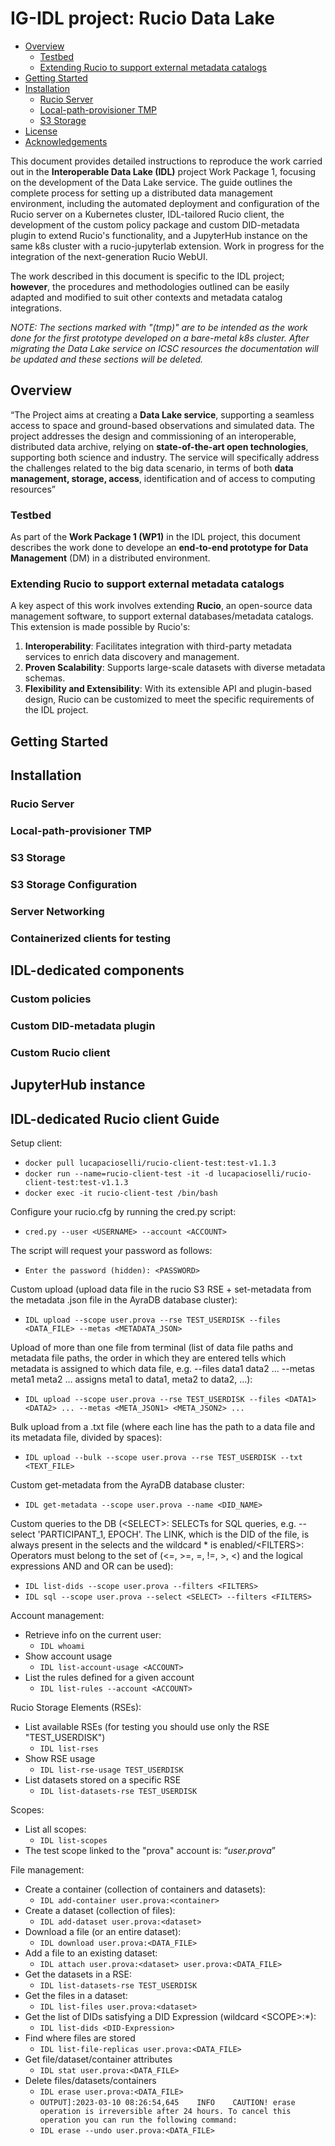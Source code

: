 # IG-IDL project: Rucio Data Lake

- [Overview](#overview)
  - [Testbed](#testbed)
  - [Extending Rucio to support external metadata catalogs](#extending-rucio-to-support-external–metadata-catalogs)
- [Getting Started](#getting-started)
- [Installation](#installation)
  - [Rucio Server](#rucio-server)
  - [Local-path-provisioner TMP](#local-path-provisioner-TMP)
  - [S3 Storage](#S3-Storage)
- [License](#license)
- [Acknowledgements](#acknowledgements)

This document provides detailed instructions to reproduce the work carried out in the **Interoperable Data Lake (IDL)** project Work Package 1, focusing on the development of the Data Lake service. The guide outlines the complete process for setting up a distributed data management environment, including the automated deployment and configuration of the Rucio server on a Kubernetes cluster, IDL-tailored Rucio client, the development of the custom policy package and custom DID-metadata plugin to extend Rucio's functionality, and a JupyterHub instance on the same k8s cluster with a rucio-jupyterlab extension. Work in progress for the integration of the next-generation Rucio WebUI.

The work described in this document is specific to the IDL project; **however**, the procedures and methodologies outlined can be easily adapted and modified to suit other contexts and metadata catalog integrations.

_NOTE: The sections marked with "(tmp)" are to be intended as the work done for the first prototype developed on a bare-metal k8s cluster. After migrating the Data Lake service on ICSC resources the documentation will be updated and these sections will be deleted._

## Overview

“The Project aims at creating a **Data Lake service**, supporting a seamless access to space and ground-based observations and simulated data. The project addresses the design and commissioning of an interoperable, distributed data archive, relying on **state-of-the-art open technologies**, supporting both science and industry. The service will specifically address the challenges related to the big data scenario, in terms of both **data management, storage, access**, identification and of access to computing resources”

### Testbed

As part of the **Work Package 1 (WP1)** in the IDL project, this document describes the work done to develope an **end-to-end prototype for Data Management** (DM) in a distributed environment. 

### Extending Rucio to support external metadata catalogs

A key aspect of this work involves extending **Rucio**, an open-source data management software, to support external databases/metadata catalogs. This extension is made possible by Rucio's:

1. **Interoperability**: Facilitates integration with third-party metadata services to enrich data discovery and management.
2. **Proven Scalability**: Supports large-scale datasets with diverse metadata schemas.
3. **Flexibility and Extensibility**: With its extensible API and plugin-based design, Rucio can be customized to meet the specific requirements of the IDL project.

## Getting Started

## Installation

### Rucio Server

### Local-path-provisioner TMP

### S3 Storage

### S3 Storage Configuration

### Server Networking

### Containerized clients for testing

## IDL-dedicated components

### Custom policies

### Custom DID-metadata plugin

### Custom Rucio client

## JupyterHub instance

## IDL-dedicated Rucio client Guide

Setup client:

* `docker pull lucapacioselli/rucio-client-test:test-v1.1.3`  
* `docker run --name=rucio-client-test -it -d lucapacioselli/rucio-client-test:test-v1.1.3`  
* `docker exec -it rucio-client-test /bin/bash`

Configure your rucio.cfg by running the cred.py script:

* `cred.py --user <USERNAME> --account <ACCOUNT>`

The script will request your password as follows:

* `Enter the password (hidden): <PASSWORD>`

Custom upload (upload data file in the rucio S3 RSE \+ set-metadata from the metadata .json file in the AyraDB database cluster):

* `IDL upload --scope user.prova --rse TEST_USERDISK --files <DATA_FILE> --metas <METADATA_JSON>`

Upload of more than one file from terminal (list of data file paths and metadata file paths, the order in which they are entered tells which metadata is assigned to which data file, e.g. \--files data1 data2 … \--metas meta1 meta2 … assigns meta1 to data1, meta2 to data2, …):

* `IDL upload --scope user.prova --rse TEST_USERDISK --files <DATA1> <DATA2> ... --metas <META_JSON1> <META_JSON2> ...`


Bulk upload from a .txt file (where each line has the path to a data file and its metadata file, divided by spaces):

* `IDL upload --bulk --scope user.prova --rse TEST_USERDISK --txt <TEXT_FILE>` 


Custom get-metadata from the AyraDB database cluster:

* `IDL get-metadata --scope user.prova --name <DID_NAME>`

Custom queries to the DB (\<SELECT\>: SELECTs for SQL queries, e.g. \--select 'PARTICIPANT\_1, EPOCH'. The LINK, which is the DID of the file, is always present in the selects and the wildcard \* is enabled/\<FILTERS\>: Operators must belong to the set of (\<=, \>=, \=, \!=, \>, \<) and the logical expressions AND and OR can be used):

* `IDL list-dids --scope user.prova --filters <FILTERS>`  
* `IDL sql --scope user.prova --select <SELECT> --filters <FILTERS>`

Account management:

* Retrieve info on the current user:  
  * `IDL whoami`  
* Show account usage  
  * `IDL list-account-usage <ACCOUNT>`  
* List the rules defined for a given account  
  * `IDL list-rules --account <ACCOUNT>`

Rucio Storage Elements (RSEs):

* List available RSEs (for testing you should use only the RSE "TEST\_USERDISK")  
  * `IDL list-rses`  
* Show RSE usage  
  * `IDL list-rse-usage TEST_USERDISK`  
* List datasets stored on a specific RSE  
  * `IDL list-datasets-rse TEST_USERDISK`

Scopes:

* List all scopes:  
  * `IDL list-scopes`  
* The test scope linked to the "prova" account is: “*user.prova*”

File management:

* Create a container (collection of containers and datasets):  
  * `IDL add-container user.prova:<container>`  
* Create a dataset (collection of files):  
  * `IDL add-dataset user.prova:<dataset>`  
* Download a file (or an entire dataset):  
  * `IDL download user.prova:<DATA_FILE>`  
* Add a file to an existing dataset:  
  * `IDL attach user.prova:<dataset> user.prova:<DATA_FILE>`  
* Get the datasets in a RSE:  
  * `IDL list-datasets-rse TEST_USERDISK`  
* Get the files in a dataset:  
  * `IDL list-files user.prova:<dataset>`  
* Get the list of DIDs satisfying a DID Expression (wildcard \<SCOPE\>:\*):  
  * `IDL list-dids <DID-Expression>`  
* Find where files are stored  
  * `IDL list-file-replicas user.prova:<DATA_FILE>`  
* Get file/dataset/container attributes  
  * `IDL stat user.prova:<DATA_FILE>`  
* Delete files/datasets/containers  
  * `IDL erase user.prova:<DATA_FILE>`  
  * `OUTPUT]:2023-03-10 08:26:54,645    INFO    CAUTION! erase operation is irreversible after 24 hours. To cancel this operation you can run the following command:`  
  * `IDL erase --undo user.prova:<DATA_FILE>`
